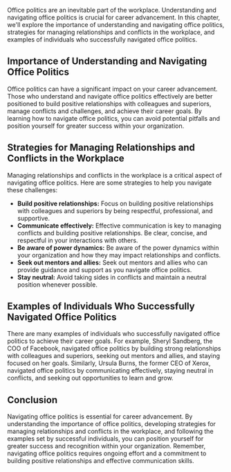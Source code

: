 
Office politics are an inevitable part of the workplace. Understanding and navigating office politics is crucial for career advancement. In this chapter, we'll explore the importance of understanding and navigating office politics, strategies for managing relationships and conflicts in the workplace, and examples of individuals who successfully navigated office politics.

Importance of Understanding and Navigating Office Politics
----------------------------------------------------------

Office politics can have a significant impact on your career advancement. Those who understand and navigate office politics effectively are better positioned to build positive relationships with colleagues and superiors, manage conflicts and challenges, and achieve their career goals. By learning how to navigate office politics, you can avoid potential pitfalls and position yourself for greater success within your organization.

Strategies for Managing Relationships and Conflicts in the Workplace
--------------------------------------------------------------------

Managing relationships and conflicts in the workplace is a critical aspect of navigating office politics. Here are some strategies to help you navigate these challenges:

* **Build positive relationships:** Focus on building positive relationships with colleagues and superiors by being respectful, professional, and supportive.
* **Communicate effectively:** Effective communication is key to managing conflicts and building positive relationships. Be clear, concise, and respectful in your interactions with others.
* **Be aware of power dynamics:** Be aware of the power dynamics within your organization and how they may impact relationships and conflicts.
* **Seek out mentors and allies:** Seek out mentors and allies who can provide guidance and support as you navigate office politics.
* **Stay neutral:** Avoid taking sides in conflicts and maintain a neutral position whenever possible.

Examples of Individuals Who Successfully Navigated Office Politics
------------------------------------------------------------------

There are many examples of individuals who successfully navigated office politics to achieve their career goals. For example, Sheryl Sandberg, the COO of Facebook, navigated office politics by building strong relationships with colleagues and superiors, seeking out mentors and allies, and staying focused on her goals. Similarly, Ursula Burns, the former CEO of Xerox, navigated office politics by communicating effectively, staying neutral in conflicts, and seeking out opportunities to learn and grow.

Conclusion
----------

Navigating office politics is essential for career advancement. By understanding the importance of office politics, developing strategies for managing relationships and conflicts in the workplace, and following the examples set by successful individuals, you can position yourself for greater success and recognition within your organization. Remember, navigating office politics requires ongoing effort and a commitment to building positive relationships and effective communication skills.
